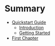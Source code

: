 # Summary

* [Quickstart Guide](README.md)
  * [Introduction](introduction.md)
  * [Getting Started](getting-started.md)
* [First Chapter](chapter1.md)

